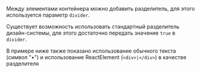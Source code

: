 Между элементами контейнера можно добавить разделитель, для этого используется параметр `divider`.

Существует возможность использовать стандартный разделитель дизайн-системы,
для этого достаточно передать значение `true` в `divider`.

В примере ниже также показано использование обычного текста (символ "•")
и использование ReactElement (`<div>|</div>`) в качестве разделителя